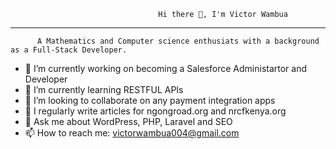                                      Hi there 👋, I'm Victor Wambua
________________________________________________________________________________________________________________________________
          A Mathematics and Computer science enthusiats with a background as a Full-Stack Developer.            

<!--
**Victor-Wambua/victor-wambua** is a ✨ _special_ ✨ repository because its `README.md` (this file) appears on your GitHub profile.

Here are some ideas to get you started:-->

- 🔭 I’m currently working on becoming a Salesforce Administartor and Developer
- 🌱 I’m currently learning RESTFUL APIs
- 👯 I’m looking to collaborate on any payment integration apps
- 🤔 I regularly write articles for ngongroad.org and nrcfkenya.org
- 💬 Ask me about WordPress, PHP, Laravel and SEO
- 📫 How to reach me: victorwambua004@gmail.com
